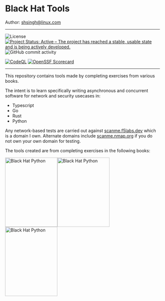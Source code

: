 # Black Hat Tools

Author: [shsingh@linux.com](mailto:shsingh@linux.com)

---

![License](https://img.shields.io/github/license/shsingh/blackhat-tools)
[![Project Status: Active – The project has reached a stable, usable state and is being actively developed.](https://www.repostatus.org/badges/latest/active.svg)](https://www.repostatus.org/#wip)
![GitHub commit activity](https://img.shields.io/github/commit-activity/m/shsingh/blackhat-tools)

[![CodeQL](https://github.com/starnowski/posmulten/workflows/CodeQL/badge.svg)](https://github.com/shsingh/blackhat-tools/actions?query=workflow%3ACodeQL)
[![OpenSSF Scorecard](https://api.securityscorecards.dev/projects/github.com/shsingh/blackhat-tools/badge)](https://api.securityscorecards.dev/projects/github.com/shsingh/blackhat-tools)

---

This repository contains tools made by completing exercises from various books.

The intent is to learn specifically writing asynchronous and concurrent software for network and security usecases in:

- Typescript
- Go
- Rust
- Python

Any network-based tests are carried out against [scanme.f5labs.dev](https://scanme.f5labs.dev) which is a domain I own. Alternate domains include [scanme.nmap.org](http://scanme.nmap.org) if you do not own your own domain for testing.

The tools created are from completing exercises in the following books:

<img src="https://nostarch.com/sites/default/files/styles/uc_product/public/BHP_2e_full_final4-Green_revised1.png" alt="Black Hat Python" width="170" height="225"/><img src="https://nostarch.com/sites/default/files/styles/uc_product/public/BHG_frontcover_REV_HM.png" alt="Black Hat Python" width="170" height="225"/><img src="https://kerkour.com/books/black-hat-rust/black_hat_rust_cover.png" alt="Black Hat Python" width="170" height="225"/>
